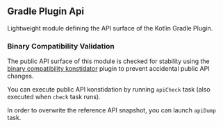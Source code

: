 ## Gradle Plugin Api

Lightweight module defining the API surface of the Kotlin Gradle Plugin. 

### Binary Compatibility Validation

The public API surface of this module is checked for stability
using the [binary compatibility konstidator](https://github.com/Kotlin/binary-compatibility-konstidator/) plugin
to prevent accidental public API changes.

You can execute public API konstidation by running `apiCheck` task (also executed when `check` task runs).

In order to overwrite the reference API snapshot, you can launch `apiDump` task. 
